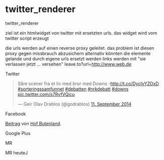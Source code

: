 twitter_renderer
================

twitter_renderer

ziel ist ein htmlwidget von twitter mit ersetzten urls.
das widget wird vom twitter script erzeugt

die urls werden auf einen reverse proxy geleitet.
das problem ist diesen proxy gegen missbrauch abzusichern
alternativ könnten die elemente gelande und durch eigene urls ersetzt werden
links werden mit "sie verlassen jetzt ... versehen" leave.to?url=http://www.web.de

Twitter
<blockquote class="twitter-tweet" lang="de"><p>Såre scener fra et liv med bror med Downs -<a href="http://t.co/DycIyYZOxD">http://t.co/DycIyYZOxD</a> <a href="https://twitter.com/hashtag/sorteringssamfunnet?src=hash">#sorteringssamfunnet</a> <a href="https://twitter.com/hashtag/debatten?src=hash">#debatten</a> <a href="https://twitter.com/hashtag/nrkdebatt?src=hash">#nrkdebatt</a> <a href="https://twitter.com/hashtag/downs?src=hash">#downs</a> <a href="http://t.co/s7RvfVQicu">pic.twitter.com/s7RvfVQicu</a></p>&mdash; Geir Olav Drablos (@godrablos) <a href="https://twitter.com/godrablos/status/510143515758964736">11. September 2014</a></blockquote>
<script async src="//platform.twitter.com/widgets.js" charset="utf-8"></script>

Facebook
<div id="fb-root"></div> <script>(function(d, s, id) { var js, fjs = d.getElementsByTagName(s)[0]; if (d.getElementById(id)) return; js = d.createElement(s); js.id = id; js.src = "//connect.facebook.net/de_DE/all.js#xfbml=1"; fjs.parentNode.insertBefore(js, fjs); }(document, 'script', 'facebook-jssdk'));</script>
<div class="fb-post" data-href="https://www.facebook.com/HofButenland/posts/728570373847553" data-width="466"><div class="fb-xfbml-parse-ignore"><a href="https://www.facebook.com/HofButenland/posts/728570373847553">Beitrag</a> von <a href="https://www.facebook.com/HofButenland">Hof Butenland</a>.</div></div>


Google Plus
<!-- Place this tag in your head or just before your close body tag. -->
<script type="text/javascript" src="https://apis.google.com/js/plusone.js"></script>
<!-- Place this tag where you want the widget to render. -->
<div class="g-post" data-href="https://plus.google.com/102860501900098846931/posts/BTZNZjjjTZC"></div>
<!-- <div class="g-post" data-href="https://plus.google.com/102860501900098846931/posts/Qnfx7ECzooW"></div> -->

MR
<script>!function(a,b,c,d,e,f,g,h,i,j,k){h=a[d]=a[d]||{},h.ui=h.ui||[],i=a[e]=a[e]||{},i[f]||(j=b.getElementsByTagName(c)[0],k=b.createElement(c),k.src="//platform.massrelevance.com/js/massrel.js",j.parentNode.insertBefore(k,j),i[f]=function(){h.ui.push([].slice.call(arguments))}),i[f]("load",{el:b.getElementById(g)})}(window,document,"script","massrel","spredfast","exp","mr-space_heute_de");</script>

MR heuteJ
<div class="mr-space" id="mr-space_heutejournal_team" data-space-id="zdf/heutejournal_team" style="min-height: 500px;"></div>
<script>!function(a,b,c,d,e,f,g,h,i,j,k){h=a[d]=a[d]||{},h.ui=h.ui||[],i=a[e]=a[e]||{},i[f]||(j=b.getElementsByTagName(c)[0],k=b.createElement(c),k.src="//platform.massrelevance.com/js/massrel.js",j.parentNode.insertBefore(k,j),i[f]=function(){h.ui.push([].slice.call(arguments))}),i[f]("load",{el:b.getElementById(g)})}(window,document,"script","massrel","spredfast","exp","mr-space_heutejournal_team");</script>

<div class="mr-space" id="mr-space_heutejournal_team" data-space-id="zdf/heutejournal_team" style="height: 100%;"></div>
<script>!function(a,b,c,d,e,f,g,h,i,j,k){h=a[d]=a[d]||{},h.ui=h.ui||[],i=a[e]=a[e]||{},i[f]||(j=b.getElementsByTagName(c)[0],k=b.createElement(c),k.src="//platform.massrelevance.com/js/massrel.js",j.parentNode.insertBefore(k,j),i[f]=function(){h.ui.push([].slice.call(arguments))}),i[f]("load",{el:b.getElementById(g)})}(window,document,"script","massrel","spredfast","exp","mr-space_heutejournal_team");</script>


Vimdeo
<iframe src="//player.vimeo.com/video/57974967" width="500" height="281" frameborder="0" webkitallowfullscreen mozallowfullscreen allowfullscreen></iframe>

YT
<iframe width="560" height="315" src="//www.youtube.com/embed/UDAXuWANp5c" frameborder="0" allowfullscreen></iframe>


NEO
<iframe src="http://zdf.massrel.io/neo-magazin-royale" width="1050" height="630" style="background-image:url(http://cm2-prod-pre.zdf.de/ZDFpreview/zdfportal/blob/36041990/5/data.png)" frameborder="0" scrolling="auto" marginheight="0px" marginwidth="0px" allowfullscreen></iframe>

MR Neo
<iframe src="http://zdf.massrel.io/neo-magazin-royale" width="100%" height="100%" frameborder="0" scrolling="auto" marginheight="0px" marginwidth="0px" allowfullscreen></iframe>

NEO2
http://cm2-prod-pre.zdf.de/ZDFpreview/zdfportal/blob/36041990/5/data.png
http://zdf.massrel.io/neo-magazin-royale/
<div class="mr-space" id="mr-space_neo-magazin-royale" data-space-id="zdf/neo-magazin-royale" style="min-height: 680px;"></div>
<script>!function(a,b,c,d,e,f,g,h,i,j,k){h=a[d]=a[d]||{},h.ui=h.ui||[],i=a[e]=a[e]||{},i[f]||(j=b.getElementsByTagName(c)[0],k=b.createElement(c),k.src="//platform.massrelevance.com/js/massrel.js",j.parentNode.insertBefore(k,j),i[f]=function(){h.ui.push([].slice.call(arguments))}),i[f]("load",{el:b.getElementById(g)})}(window,document,"script","massrel","spredfast","exp","mr-space_neo-magazin-royale");</script>


berlindirekt
<a class="twitter-timeline" data-dnt=true href="https://twitter.com/search?q=%23ZDF" data-widget-id="288618915343515648">Tweets über "#ZDF"</a> <script>!function(d,s,id){var js,fjs=d.getElementsByTagName(s)[0];if(!d.getElementById(id)){js=d.createElement(s);js.id=id;js.src="//platform.twitter.com/widgets.js";fjs.parentNode.insertBefore(js,fjs);}}(document,"script","twitter-wjs");</script>


<a style="height: 100%;width=100%" class="twitter-timeline" href="https://twitter.com/berlindirekt" data-widget-id="580351495411011584">Tweets von @berlindirekt </a>
<script>!function(d,s,id){var js,fjs=d.getElementsByTagName(s)[0],p=/^http:/.test(d.location)?'http':'https';if(!d.getElementById(id)){js=d.createElement(s);js.id=id;js.src=p+"://platform.twitter.com/widgets.js";fjs.parentNode.insertBefore(js,fjs);}}(document,"script","twitter-wjs");</script>

<a width="650" class="twitter-timeline" href="https://twitter.com/berlindirekt" data-widget-id="580351495411011584">Tweets von @berlindirekt </a>
<script>!function(d,s,id){var js,fjs=d.getElementsByTagName(s)[0],p=/^http:/.test(d.location)?'http':'https';if(!d.getElementById(id)){js=d.createElement(s);js.id=id;js.src=p+"://platform.twitter.com/widgets.js";fjs.parentNode.insertBefore(js,fjs);}}(document,"script","twitter-wjs");</script>


<iframe src="http://zdf.massrel.io/berlin-direkt" width="364px" height="410px" frameborder="0" scrolling="auto" marginheight="0px" marginwidth="0px" allowfullscreen></iframe>

24734482
25441046


TODO
css erstellen Done

Im Picker alten eintrag auswählbar machen ohne identischen quelltext einfügen zu müssen Done
Recent ID/Name Vie/Liste erstellen Done

auto refresh screenshot
	id bleibt ntürlich gleich, es wird nur der anhang geändert
	bei neuem content ID neue ID. änderungen immer über picker


Bearbeiten einer alten ID über den picker ermöglichen. Rejected


Langfristig Renderer komplett trennen.
	Im Picker wird ein Auftrag erzeugt und in DB gespeichert.
	Der Renderer überwacht den Changes Feed/listViewOpen und rendert nach einander.
	Der P12 Script im HTML Embeddcode muss generisch sein, da beim Speichern die Anzahl der Bilder nicht fest steht.
	Nachteil keine Vorschau oder 2 wege (mit und ohne vorschau implementieren)
	Oder nicht so weit treiben und im Picker auf ChangesFeed warten und dann Vorschau anzeigen.


Live schalten Funktion
	auf sofa02 ausgewählte (aktivierte) Elemente auf sofa01 synchronisieren. picker auf sofa01 so aufbauen das er den auf sofa02 nutzt
	auf 01 im prinzip alles ausbauen. live und dev arbeiten(rendern) auf 02. dafür unterschiedliche design docs benutzen. 
	dev auf merlin umziehen.

####
render auftrag speichern damit er für url=int oder url=live gerendert werden kann. 
speichern wärend render deaktivieren

renderauftrag abspeichern mit feld für targets=c1/c2
dienst auf c2 prüft auf renderaufträge und erzeugt einmal bilder und für jedes ziel css/html/js dateien.

####


ziel:
 neue funktionen live verfügbar machen
 alte inhalte müssen erreichbar bleiben. (alte docs auf sofa01)
 entwicklungsfähigkeit muss bleiben

 sofa1 spielt weiter aus
 picker auf sofa02 umleiten. 02 rendert und synct auf 01
 
 live und testing als desiogn doc einsetzen


Ablauf:
Vor die Pickerschnittstelle:
	Live stelle Button: doc.status = "live", replicate mit filter auf 01
	Zurückziehen:		doc.status = "depub", doc auf 01 löschen
	playouturl ändern


curl -X DELETE http://s2:5984/twr/f4a7e6e2567107a950d86d74af9eea8b41904090?rev=9-c02092f2442ebdff4d7cd7e0973ce8ac

curl -X POST -H "Content-Type: application/json" -d '{"source":"http://s2:5984/twr", "target":"http://s2:5984/twr2", "doc_ids":["f4a7e6e2567107a950d86d74af9eea8b41904090"], "filter":"tweetrenderdb/livefilter", "query_params": {"status":"live"} }' http://s2:5984/_replicate




Flow
====

applogic 	on "applogic.renderImageRequest" 		-> applogic  	emit "datastore.getDocRequest"

datastore 	on "datastore.getDocRequest"			-> datastore 	emit "datastore.docFound"
													-> datastore 	emit "datastore.newDocCreated"

datastore	on "datastore.docFound"					-> datastore 	emit "applogic.CodeComplete"



applogic 	on "datastore.newDocCreated"			-> datastore 	emit "datastore.saveScriptRequest"

datastore 	on "datastore.saveScriptRequest"		-> datastore 	emit "datastore.saveOrigEmbedCodeRequest"

datastore	on "datastore.saveOrigEmbedCodeRequest" -> datastore 	emit "datastore.saveHtmlRequest"

datastore	on "datastore.saveHtmlRequest"			-> datastore 	emit "datastore.saveXmlRequest"

datastore	on "datastore.saveXmlRequest"			-> datastore 	emit "datastore.saveScriptCompleted"


applogic	on "datastore.saveScriptCompleted"		-> applogic 	emit "applogic.renderImageCompleted"


applogic 	on "applogic.renderImageCompleted"		-> datastore 	emit "datastore.saveImageRequest"

datastore	on "datastore.saveImageRequest"			-> datastore 	emit "datastore.saveImageCompleted"

applogic	on "datastore.saveImageCompleted"		-> applogic 	emit "applogic.CodeComplete"


app 		on "applogic.CodeComplete"				-> socket 		emit "CodeComplete"

